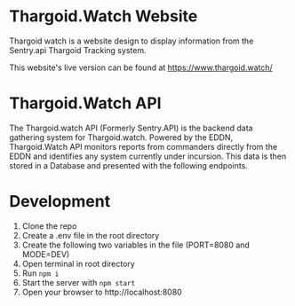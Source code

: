 # Thargoid.Watch Website

Thargoid watch is a website design to display information from the Sentry.api Thargoid Tracking system.

This website's live version can be found at https://www.thargoid.watch/

# Thargoid.Watch API

The Thargoid.watch API (Formerly Sentry.API) is the backend data gathering system for Thargoid.watch.
Powered by the EDDN, Thargoid.Watch API monitors reports from commanders directly from the EDDN and identifies any system currently under incursion. This data is then stored in a Database and presented with the following endpoints.

# Development

1. Clone the repo
2. Create a .env file in the root directory
3. Create the following two variables in the file (PORT=8080 and MODE=DEV)
4. Open terminal in root directory
5. Run `npm i`
6. Start the server with `npm start`
7. Open your browser to http://localhost:8080
